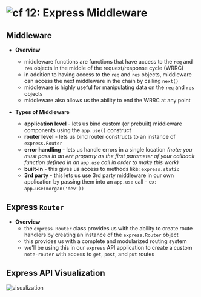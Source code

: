 ![cf](http://i.imgur.com/7v5ASc8.png) 12: Express Middleware
=====================================

## Middleware
  * **Overview**
    * middleware functions are functions that have access to the `req` and `res` objects in the middle of the request/response cycle (WRRC)
    * in addition to having access to the `req` and `res` objects, middleware can access the next middleware in the chain by calling `next()`
    * middleware is highly useful for manipulating data on the `req` and `res` objects
    * middleware also allows us the ability to end the WRRC at any point

  * **Types of Middleware**
    * **application level** - lets us bind custom (or prebuilt) middleware components using the `app.use()` construct
    * **router level** - lets us bind router constructs to an instance of `express.Router`
    * **error handling** - lets us handle errors in a single location *(note: you must pass in an `err` property as the first parameter of your callback function defined in an `app.use` call in order to make this work)*
    * **built-in** - this gives us access to methods like: `express.static`
    * **3rd party** - this lets us use 3rd party middleware in our own application by passing them into an `app.use` call - ex: `app.use(morgan('dev'))`

## Express `Router`
  * **Overview**
    * the `express.Router` class provides us with the ability to create route handlers by creating an instance of the `express.Router` object
    * this provides us with a complete and modularized routing system
    * we'll be using this in our `express` API application to create a custom `note-router` with access to `get`, `post`, and `put` routes

## Express API Visualization
  ![visualization](https://s3-us-west-2.amazonaws.com/s.cdpn.io/154088/express-api.png)
